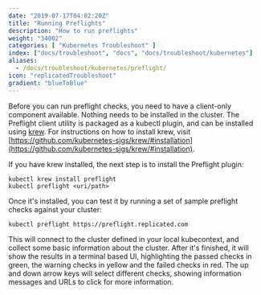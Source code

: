 ```yaml
---
date: "2019-07-17T04:02:20Z"
title: "Running Preflights"
description: "How to run preflights"
weight: "34002"
categories: [ "Kubernetes Troubleshoot" ]
index: ["docs/troubleshoot", "docs", "docs/troubleshoot/kubernetes"]
aliases:
  - /docs/troubleshoot/kubernetes/preflight/
icon: "replicatedTroubleshoot"
gradient: "blueToBlue"
---
```


Before you can run preflight checks, you need to have a client-only component available. Nothing needs to be installed in the cluster. The Preflight client utility is packaged as a kubectl plugin, and can be installed using [krew](https://krew.dev). For instructions on how to install krew, visit [https://github.com/kubernetes-sigs/krew/#installation](https://github.com/kubernetes-sigs/krew/#installation).

If you have krew installed, the next step is to install the Preflight plugin:

```shell
kubectl krew install preflight
kubectl preflight <uri/path>
```

Once it's installed, you can test it by running a set of sample preflight checks against your cluster:

```shell
kubectl preflight https://preflight.replicated.com
```

This will connect to the cluster defined in your local kubecontext, and collect some basic information about the cluster. After it's finished, it will show the results in a terminal based UI, highlighting the passed checks in green, the warning checks in yellow and the failed checks in red. The up and down arrow keys will select different checks, showing information messages and URLs to click for more information.

